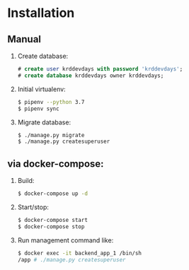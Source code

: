 # Installation

## Manual

1. Create database:
    ```sql
    # create user krddevdays with password 'krddevdays';
    # create database krddevdays owner krddevdays;
    ```
2. Initial virtualenv: 
    ```bash
    $ pipenv --python 3.7
    $ pipenv sync
    ```
3. Migrate database:
    ```bash
    $ ./manage.py migrate
    $ ./manage.py createsuperuser
    ```

## via docker-compose:

1. Build:
    ```bash
    $ docker-compose up -d
    ```
2. Start/stop:
    ```bash
    $ docker-compose start
    $ docker-compose stop
    ```
3. Run management command like:
    ```bash
    $ docker exec -it backend_app_1 /bin/sh
    /app # ./manage.py createsuperuser
    ```
